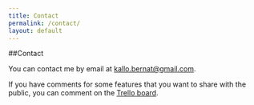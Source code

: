 ```yaml
---
title: Contact
permalink: /contact/
layout: default
---
```


##Contact

You can contact me by email at <kallo.bernat@gmail.com>.

If you have comments for some features that you want to share with the public, you can comment on the [Trello board](https://trello.com/b/EpfkVhaA/funcss).

